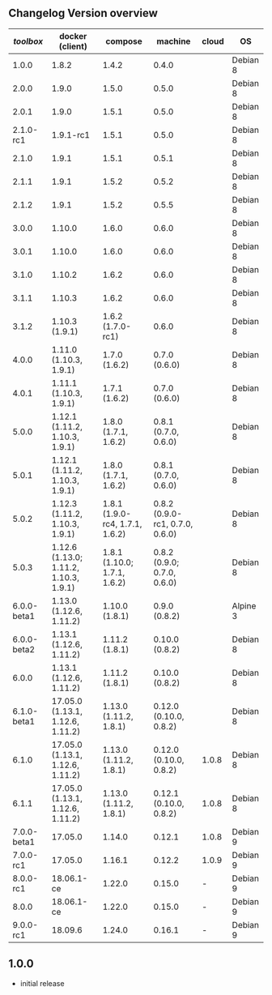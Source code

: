 Changelog Version overview
--------------------------

| *toolbox* | docker (client) | compose | machine | cloud | OS |
|-----------|-----------|---------|---------|---------|---------|
| 1.0.0     | 1.8.2     | 1.4.2   | 0.4.0   | | Debian 8
| 2.0.0     | 1.9.0     | 1.5.0   | 0.5.0   | | Debian 8
| 2.0.1     | 1.9.0     | 1.5.1   | 0.5.0   | | Debian 8
| 2.1.0-rc1 | 1.9.1-rc1 | 1.5.1   | 0.5.0   | | Debian 8
| 2.1.0     | 1.9.1     | 1.5.1   | 0.5.1   | | Debian 8
| 2.1.1     | 1.9.1     | 1.5.2   | 0.5.2   | | Debian 8
| 2.1.2     | 1.9.1     | 1.5.2   | 0.5.5   | | Debian 8
| 3.0.0     | 1.10.0    | 1.6.0   | 0.6.0   | | Debian 8
| 3.0.1     | 1.10.0    | 1.6.0   | 0.6.0   | | Debian 8
| 3.1.0     | 1.10.2    | 1.6.2   | 0.6.0   | | Debian 8
| 3.1.1     | 1.10.3    | 1.6.2   | 0.6.0   | | Debian 8
| 3.1.2     | 1.10.3 (1.9.1)    | 1.6.2 (1.7.0-rc1)  | 0.6.0   | | Debian 8
| 4.0.0     | 1.11.0 (1.10.3, 1.9.1)    | 1.7.0 (1.6.2)  | 0.7.0 (0.6.0)   | | Debian 8
| 4.0.1     | 1.11.1 (1.10.3, 1.9.1)    | 1.7.1 (1.6.2)  | 0.7.0 (0.6.0)   | | Debian 8
| 5.0.0     | 1.12.1 (1.11.2, 1.10.3, 1.9.1)    | 1.8.0 (1.7.1, 1.6.2)  | 0.8.1 (0.7.0, 0.6.0)   | | Debian 8
| 5.0.1     | 1.12.1 (1.11.2, 1.10.3, 1.9.1)    | 1.8.0 (1.7.1, 1.6.2)  | 0.8.1 (0.7.0, 0.6.0)   | | Debian 8
| 5.0.2     | 1.12.3 (1.11.2, 1.10.3, 1.9.1)    | 1.8.1 (1.9.0-rc4, 1.7.1, 1.6.2)  | 0.8.2 (0.9.0-rc1, 0.7.0, 0.6.0)   | | Debian 8
| 5.0.3     | 1.12.6 <br>(1.13.0; 1.11.2, 1.10.3, 1.9.1)    | 1.8.1 (1.10.0; 1.7.1, 1.6.2)  | 0.8.2 (0.9.0; 0.7.0, 0.6.0)   | | Debian 8
| 6.0.0-beta1  | 1.13.0 (1.12.6, 1.11.2)    | 1.10.0 (1.8.1)  | 0.9.0 (0.8.2)   |  | Alpine 3
| 6.0.0-beta2  | 1.13.1 (1.12.6, 1.11.2)    | 1.11.2 (1.8.1)  | 0.10.0 (0.8.2)   | | Debian 8
| 6.0.0  | 1.13.1 (1.12.6, 1.11.2)    | 1.11.2 (1.8.1)  | 0.10.0 (0.8.2)   | | Debian 8
| 6.1.0-beta1  | 17.05.0 (1.13.1, 1.12.6, 1.11.2)    | 1.13.0 (1.11.2, 1.8.1)  | 0.12.0 (0.10.0, 0.8.2)   | | Debian 8
| 6.1.0  | 17.05.0 (1.13.1, 1.12.6, 1.11.2)    | 1.13.0 (1.11.2, 1.8.1)  | 0.12.0 (0.10.0, 0.8.2)   | 1.0.8 | Debian 8
| 6.1.1  | 17.05.0 (1.13.1, 1.12.6, 1.11.2)    | 1.13.0 (1.11.2, 1.8.1)  | 0.12.1 (0.10.0, 0.8.2)   | 1.0.8 | Debian 8
| 7.0.0-beta1  | 17.05.0  | 1.14.0  | 0.12.1  | 1.0.8 | Debian 9
| 7.0.0-rc1  | 17.05.0  | 1.16.1  | 0.12.2  | 1.0.9 | Debian 9
| 8.0.0-rc1  | 18.06.1-ce  | 1.22.0  | 0.15.0 | - | Debian 9
| 8.0.0  | 18.06.1-ce  | 1.22.0  | 0.15.0 | - | Debian 9
| 9.0.0-rc1  | 18.09.6  | 1.24.0  | 0.16.1 | - | Debian 9

1.0.0
-----

- initial release
